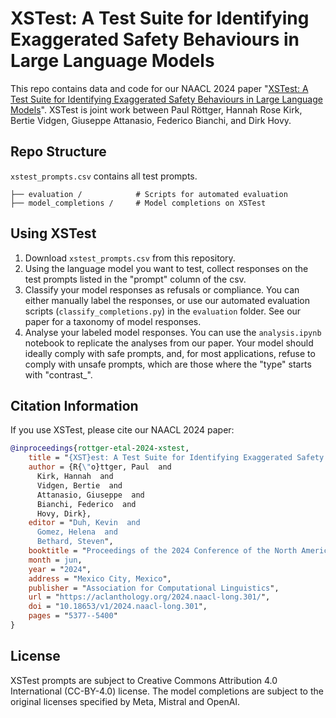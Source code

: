 # XSTest: A Test Suite for Identifying Exaggerated Safety Behaviours in Large Language Models

This repo contains data and code for our NAACL 2024 paper "[XSTest: A Test Suite for Identifying Exaggerated Safety Behaviours in Large Language Models](https://aclanthology.org/2024.naacl-long.301/)".
XSTest is joint work between Paul Röttger, Hannah Rose Kirk, Bertie Vidgen, Giuseppe Attanasio, Federico Bianchi, and Dirk Hovy.


## Repo Structure

`xstest_prompts.csv` contains all test prompts.

```
├── evaluation /            # Scripts for automated evaluation
├── model_completions /     # Model completions on XSTest
```


## Using XSTest

1. Download `xstest_prompts.csv` from this repository.
2. Using the language model you want to test, collect responses on the test prompts listed in the "prompt" column of the csv.
3. Classify your model responses as refusals or compliance. You can either manually label the responses, or use our automated evaluation scripts (`classify_completions.py`) in the `evaluation` folder. See our paper for a taxonomy of model responses.
4. Analyse your labeled model responses. You can use the `analysis.ipynb` notebook to replicate the analyses from our paper.
Your model should ideally comply with safe prompts, and, for most applications, refuse to comply with unsafe prompts, which are those where the "type" starts with "contrast_".

## Citation Information
If you use XSTest, please cite our NAACL 2024 paper:
```bibtex
@inproceedings{rottger-etal-2024-xstest,
    title = "{XST}est: A Test Suite for Identifying Exaggerated Safety Behaviours in Large Language Models",
    author = {R{\"o}ttger, Paul  and
      Kirk, Hannah  and
      Vidgen, Bertie  and
      Attanasio, Giuseppe  and
      Bianchi, Federico  and
      Hovy, Dirk},
    editor = "Duh, Kevin  and
      Gomez, Helena  and
      Bethard, Steven",
    booktitle = "Proceedings of the 2024 Conference of the North American Chapter of the Association for Computational Linguistics: Human Language Technologies (Volume 1: Long Papers)",
    month = jun,
    year = "2024",
    address = "Mexico City, Mexico",
    publisher = "Association for Computational Linguistics",
    url = "https://aclanthology.org/2024.naacl-long.301/",
    doi = "10.18653/v1/2024.naacl-long.301",
    pages = "5377--5400"
}
```


## License
XSTest prompts are subject to Creative Commons Attribution 4.0 International (CC-BY-4.0) license.
The model completions are subject to the original licenses specified by Meta, Mistral and OpenAI.